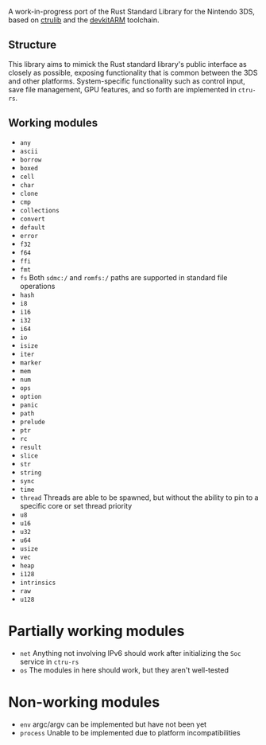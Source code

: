 A work-in-progress port of the Rust Standard Library for the Nintendo 3DS, based on [ctrulib](https://github.com/smealum/ctrulib/) and the [devkitARM](http://devkitPro.org) toolchain.

## Structure

This library aims to mimick the Rust standard library's public interface as closely as possible, exposing functionality that is common between the 3DS and other platforms. System-specific functionality such as control input, save file management, GPU features, and so forth are implemented in `ctru-rs`.

## Working modules

* `any`
* `ascii`
* `borrow`
* `boxed`
* `cell`
* `char`
* `clone`
* `cmp`
* `collections`
* `convert`
* `default`
* `error`
* `f32`
* `f64`
* `ffi`
* `fmt`
* `fs`        Both `sdmc:/` and `romfs:/` paths are supported in standard file operations
* `hash`
* `i8`
* `i16`
* `i32`
* `i64`
* `io`
* `isize`
* `iter`
* `marker`
* `mem`
* `num`
* `ops`
* `option`
* `panic`
* `path`
* `prelude`
* `ptr`
* `rc`
* `result`
* `slice`
* `str`
* `string`
* `sync`
* `time`
* `thread`    Threads are able to be spawned, but without the ability to pin to a specific core or set thread priority
* `u8`
* `u16`
* `u32`
* `u64`
* `usize`
* `vec`
* `heap`
* `i128`
* `intrinsics`
* `raw`
* `u128`

# Partially working modules
* `net`       Anything not involving IPv6 should work after initializing the `Soc` service in `ctru-rs`
* `os`        The modules in here should work, but they aren't well-tested

# Non-working modules
* `env`       argc/argv can be implemented but have not been yet
* `process`   Unable to be implemented due to platform incompatibilities
